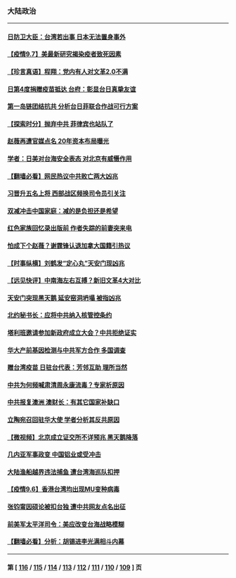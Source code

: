 ### 大陆政治
---
#### [日防卫大臣：台湾若出事 日本无法置身事外](../../pages/ncid277/n13217032.md) 
#### [【疫情9.7】美最新研究揭染疫者致死因素](../../pages/ncid277/n13216485.md) 
#### [【珍言真语】程翔：党内有人对文革2.0不满](../../pages/ncid277/n13216678.md) 
#### [日第4度捐赠疫苗抵达 台府：彰显台日真挚友谊](../../pages/ncid277/n13216726.md) 
#### [第一岛链团结抗共 分析台日菲联合作战可行方案](../../pages/ncid277/n13216438.md) 
#### [【探索时分】抛弃中共 菲律宾也站队了](../../pages/ncid277/n13210684.md) 
#### [赵薇再遭官媒点名 20年资本布局曝光](../../pages/ncid277/n13216420.md) 
#### [学者：日美对台海安全表态 对北京有威慑作用](../../pages/ncid277/n13215935.md) 
#### [【翻墙必看】网民热议中共败亡两大凶兆](../../pages/ncid277/n13215905.md) 
#### [习晋升五名上将 西部战区频换司令员引关注](../../pages/ncid277/n13215900.md) 
#### [双减冲击中国家庭：减的是负担还是希望](../../pages/ncid277/n13213551.md) 
#### [红色家族回忆录出版前 作者失踪的前妻突来电](../../pages/ncid277/n13215359.md) 
#### [怕成下个赵薇？谢霆锋认退加拿大国籍引热议](../../pages/ncid277/n13215231.md) 
#### [【时事纵横】刘鹤发“定心丸”天安门现凶兆](../../pages/ncid277/n13215416.md) 
#### [【远见快评】中南海左右互搏？新旧文革4大对比](../../pages/ncid277/n13214745.md) 
#### [天安门突现黑天鹅 延安窑洞坍塌 被指凶兆](../../pages/ncid277/n13215244.md) 
#### [北约秘书长：应将中共纳入核管控条约](../../pages/ncid277/n13215158.md) 
#### [塔利班邀请参加新政府成立大会？中共拒绝证实](../../pages/ncid277/n13215098.md) 
#### [华大产前基因检测与中共军方合作 多国调查](../../pages/ncid277/n13214923.md) 
#### [赠台湾疫苗 日驻台代表：芳邻互助 理所当然](../../pages/ncid277/n13213632.md) 
#### [中共为何频喊肃清周永康流毒？专家析原因](../../pages/ncid277/n13214808.md) 
#### [中共报复澳洲 澳财长：有其它国家补缺口](../../pages/ncid277/n13214310.md) 
#### [立陶宛召回驻华大使 学者分析其反共原因](../../pages/ncid277/n13213644.md) 
#### [【微视频】北京成立证交所不详预兆 黑天鹅降落](../../pages/ncid277/n13214674.md) 
#### [几内亚军事政变 中国铝业或受冲击](../../pages/ncid277/n13214679.md) 
#### [大陆渔船越界违法捕鱼 遭台湾海巡队扣押](../../pages/ncid277/n13214247.md) 
#### [【疫情9.6】香港台湾均出现MU变种病毒](../../pages/ncid277/n13213836.md) 
#### [张钧甯因硕论被扣台独 遭中共网友点名出征](../../pages/ncid277/n13213942.md) 
#### [前美军太平洋司令：美应改变台海战略模糊](../../pages/ncid277/n13213595.md) 
#### [【翻墙必看】分析：胡锡进李光满相斗内幕](../../pages/ncid277/n13213468.md) 

---
#### 第 [ [116](./116.md) / [115](./115.md) / [114](./114.md) / [113](./113.md) / [112](./112.md) / [111](./111.md) / [110](./110.md) / [109](./109.md) ] 页
